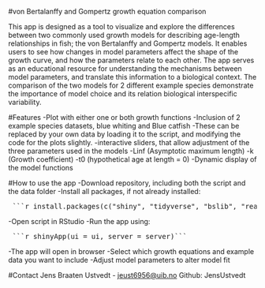 #von Bertalanffy and Gompertz growth equation comparison

This app is designed as a tool to visualize and explore the differences between two commonly used growth models for describing age-length relationships in fish; the von Bertalanffy and Gompertz models.
It enables users to see how changes in model parameters affect the shape of the growth curve, and how the parameters relate to each other.
The app serves as an educational resource for understanding the mechanisms between model parameters, and translate this information to a biological context. 
The comparison of the two models for 2 different example species demonstrate the importance of model choice and its relation biological interspecific variability. 

#Features
-Plot with either one or both growth functions
-Inclusion of 2 example species datasets, blue whiting and Blue catfish
   -These can be replaced by your own data by loading it to the script, and modifying the code for the plots slightly. 
-interactive sliders, that allow adjustment of the three parameters used in the models
  -Linf (Asymptotic maximum length)
  -k (Growth coefficient)
  -t0 (hypothetical age at length = 0)
-Dynamic display of the model functions


#How to use the app
-Download repository, including both the script and the data folder
-Install all packages, if not already installed:
<pre> ```r install.packages(c("shiny", "tidyverse", "bslib", "readxl", "here", "FSAdata"))``` </pre>
-Open script in RStudio
-Run the app using:
<pre> ```r shinyApp(ui = ui, server = server)``` </pre>
-The app will open in browser
-Select which growth equations and example data you want to include
-Adjust model parameters to alter model fit

#Contact
Jens Braaten Ustvedt - jeust6956@uib.no
Github: JensUstvedt





